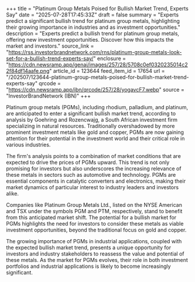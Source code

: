 +++
title = "Platinum Group Metals Poised for Bullish Market Trend, Experts Say"
date = "2025-07-28T17:45:33Z"
draft = false
summary = "Experts predict a significant bullish trend for platinum group metals, highlighting their growing importance in industries and as investment opportunities."
description = "Experts predict a bullish trend for platinum group metals, offering new investment opportunities. Discover how this impacts the market and investors."
source_link = "https://rss.investorbrandnetwork.com/rns/platinum-group-metals-look-set-for-a-bullish-trend-experts-say/"
enclosure = "https://cdn.newsramp.app/genai/images/257/28/5708c0ef0320235014c22f84df14aafe.png"
article_id = 123644
feed_item_id = 17654
url = "/202507/123644-platinum-group-metals-poised-for-bullish-market-trend-experts-say"
qrcode = "https://cdn.newsramp.app/ibn/qrcode/257/28/yogavcF7.webp"
source = "InvestorBrandNetwork (IBN)"
+++

<p>Platinum group metals (PGMs), including rhodium, palladium, and platinum, are anticipated to enter a significant bullish market trend, according to analysis by Goehring and Rozencwajg, a South African investment firm specializing in natural resources. Traditionally overshadowed by more prominent investment metals like gold and copper, PGMs are now gaining attention for their potential in the investment world and their critical role in various industries.</p><p>The firm's analysis points to a combination of market conditions that are expected to drive the prices of PGMs upward. This trend is not only promising for investors but also underscores the increasing relevance of these metals in sectors such as automotive and technology. PGMs are essential components in catalytic converters and electronics, making their market dynamics of particular interest to industry leaders and investors alike.</p><p>Companies like Platinum Group Metals Ltd., listed on the NYSE American and TSX under the symbols PGM and PTM, respectively, stand to benefit from this anticipated market shift. The potential for a bullish market for PGMs highlights the need for investors to consider these metals as viable investment opportunities, beyond the traditional focus on gold and copper.</p><p>The growing importance of PGMs in industrial applications, coupled with the expected bullish market trend, presents a unique opportunity for investors and industry stakeholders to reassess the value and potential of these metals. As the market for PGMs evolves, their role in both investment portfolios and industrial applications is likely to become increasingly significant.</p>